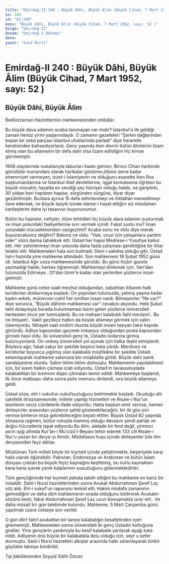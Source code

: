 ```yaml
---
title: "Emirdağ-II 240 : Büyük Dâhi, Büyük Âlim (Büyük Cihad, 7 Mart 1952, sayı: 52 )"
no: 240
id: "E2-240"
konu: "Büyük Dâhi, Büyük Âlim (Büyük Cihad, 7 Mart 1952, sayı: 52 )"
bolge: "Emirdağ-II"
donem: "Emirdağ 2 Dönemi"
date: 
yazar: "Said Nursî"
---
```


# Emirdağ-II 240 : Büyük Dâhi, Büyük Âlim (Büyük Cihad, 7 Mart 1952, sayı: 52 )

## Büyük Dâhi, Büyük Âlim

<p class="takdim">Bediüzzaman Hazretlerinin mahkemesinden intibâlar.</p>

Bu büyük dava adamını acaba tanımayan var mıdır? İstanbul'a ilk geldiği zaman henüz yirmi yaşlarındaydı. O zamanın gazeteleri "Şarkın dağlarından kopan bir zeka parçası İstanbul ufuklarında parladı" diye hararetle kendisinden bahsediyorlardı. Genç yaşında iken devrin bütün âlimlerini ilzam etmiş olan bu allamenin bir defa dahi olsa ilzam edildiğini hiç kimse görmemiştir.

1908 olaylarında nutuklarıyla taburları itaate getiren; Birinci Cihan harbinde gönüllüler kumandanı olarak harikalar gösteren,ölüme zerre kadar ehemmiyet vermeyen, izzet-i İslamiyenin ne olduğunu esarette iken Rus başkumandanına ve İstanbul itilaf devletlerine, işgal komutanına öğreten bu büyük mücahit; hayatta en sevdiği şey hürriyet olduğu halde, ne gariptirki, 30 yıldan beri hapisten hapise, sürgünden sürgüne, diyar diyar gezdirilmiştir. Bunlara ayrıca 15 defa zehirlenmeyi ve ihtilattan menedilmeyi ilave edersek, ne büyük tazyik içinde idame-i hayat ettiğini siz müslüman kardeşlerim daha iyi tasavvur buyurursunuz.

Bütün bu hapisler, nefiyler, ölüm tehtidleri bu büyük dava adamını susturmak ve iman yolundaki faaliyetlerine son vermek içindi. Fakat sustu mu? İman yolundaki mücadelesinden vazgeçtimi? Acaba sonu ne oldu diye merak buyuracaksınız değilmi? Bakınız ne oldu: "Hak, onun için çalışanlara yardım eder" sözü daima tahakkuk etti. Üstad her hapsi Medrese-i Yusufiye kabul etti. Her zehirlenmeyi iman yolunda daha fazla çalışması gerektiğine bir ihtar telakki etti. Mahkemeleri hala son bulmadı. Devr-i sabıkta olduğu gibi, Üstad hal-i hazırda yine mahkeme altındadır. Son mahkemesi 19 Şubat 1952 günü idi. İstanbul Ağır ceza mahkemesinde görüldü. Bu günü hiçbir gazete yazmadığı halde, herkes öğrenmişti. Mahkemeyi dinlemek için, Van'dan tutunuzda Edirneye.. Of'dan İzmir'e kadar olan yerlerden yüzlerce insan gelmişti.

Mahkeme günü celse saati meçhul olduğundan, sabahtan itibaren halk koridorları doldurmaya başladı. On yaşından tutunuzda, yetmiş yaşına kadar kadın-erkek, münevver-cahil her sınıftan insan vardı. Bilmeyenler "Ne var?" diye sorunca, "Büyük dâhinin mahkemesi var" cevabını alıyordu. Hele Şubat tatili dolayısıyla burada bulunmaması lazım gelen yüzlerce üniversiteli herkesten önce yer tutmuşlardı. Bu ne mahşeri kalabalık İlahî mevlam!.. Bu ne ihtişam!.. Vakit geçtikçe halkın da büyük allameyi görmek için sabrı tükeniyordu. Nihayet saat ondört otuzda büyük insanı taşıyan taksi kapıda göründü. Adliye kapısından geçmek imkansız olduğundan posta kapısından girmek hasıl oldu. İki üniversiteli genç te, Üstadın kollarına girmiş bulunuyorlardı. On-onbeş üniversiteli yol açmak için halka teşkil etmişlerdi. Böylece ağır, fakat vakur bir şekilde beşinci kata çıkıldı. Merdiven ve koridorlar boyunca yığılmış olan kalabalık müşfikâne bir şekilde Üstadı selamlayarak mahkeme salonuna bin müşkilatla girildi. Büyük dahi sanık sandalyesine oturdu. Salon tıklım tıklım dolmuştu. Mahkemenin yapılabilmesi için, bir kısım halkın çıkması icab ediyordu. Üstad'ın tavassutuylada kalabalıktan bir kısmının dışarı çıkmaları temin edildi. Mahkemeye başlandı, ilk önce matbaacı daha sonra polis memuru dinlendi, sıra büyük allameye geldi.

Üstad söze, ehl-i vukufun vukufsuzluğunu belirtmekle başladı. Okuduğu altı sahifelik itiraznamesinde; millete yaptığı hizmetleri ve Risale-i Nur'un tesirlerini veciz cümlelerle ifade ediyordu. Hatta başkan emir verirse, hemen dinleyiciler arasından yüzlerce şahid gösterebileceğini, bir iki gün izin verirse binlerce imza getirebileceğini beyan ettiler. Büyük Üstad 82 yaşında olmasına rağmen, bütün ruhuyla inanmış olduğu davasını şimdi parlak ve doğru hüccetlerle ispat ediyordu.Bu âlim, alelade bir ferd değil, yirminci asrın ışığı altında Kur'ân-ı Mu'cizü’l-Beyanı tefsir ederek 133 cilt Risale-i Nur'u yazan bir derya-yı ilimdir. Müdafasını huşu içinde dinleyenler bile ilim deryasından feyz aldılar.

Müslüman Türk milleti böyle bir kıymeti içinde yetiştirmekle, beşeriyete karşı haklı olarak öğünebilir. Pakistan, Endonezya ve Arabistan ve bütün İslam dünyası çoktan bu büyük feyiz kaynağını keşfetmiş, bu nurlu kaynaktan kana kana içerek yanık kalplerinin susuzluğunu gidermektedirler.

Türk gençliğininde her kıymeti pekala takdir ettiğini bu mahkeme en bariz bir misaldir. Said-i Nursî hazretlerinden sonra Avukat Abdurrahman Şeref Laç söz aldı. Ehl-i vukuf'un raporunu tenkid etti. Hakim müdafa zamanının gelmediğini ve daha dört mahkemenin sırada olduğunu bildirerek Avukatın sözünü kesti, fakat Abdurrahman Şeref Laç uzun konuşmakta ısrar etti.. Ve daha müsait bir gün talebinde bulundu. Mahkeme, 5 Mart Çarşamba günü yapılmak üzere celseye son verildi.

O gün dört fahrî avukattan bir tanesi kalabalığın kesafetinden içeri girememişti. Mahkemeden sonra üniversiteli iki genç Üstadın koltuğuna girdiler. Yine gençlerin yardımıyla bu kesif kalabalık yarılarak aşağı kata inildi. Adliyenin önü büyük bir kalabalıkla dolu olduğu için, seyr u sefer durmuştu. Said-i Nursi hazretleri alkışlar arasında halkı selamlayarak binbir güçlükle taksiye bindirildi.

*Tıp fakültesinden*
*Seyyid Salih Özcan*
